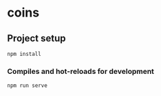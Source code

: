 # coins

## Project setup
```
npm install
```

### Compiles and hot-reloads for development
```
npm run serve
```

##